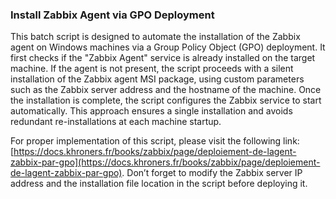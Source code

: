 ### Install Zabbix Agent via GPO Deployment

This batch script is designed to automate the installation of the Zabbix agent on Windows machines via a Group Policy Object (GPO) deployment. It first checks if the "Zabbix Agent" service is already installed on the target machine. If the agent is not present, the script proceeds with a silent installation of the Zabbix agent MSI package, using custom parameters such as the Zabbix server address and the hostname of the machine. Once the installation is complete, the script configures the Zabbix service to start automatically. This approach ensures a single installation and avoids redundant re-installations at each machine startup.

For proper implementation of this script, please visit the following link: [https://docs.khroners.fr/books/zabbix/page/deploiement-de-lagent-zabbix-par-gpo](https://docs.khroners.fr/books/zabbix/page/deploiement-de-lagent-zabbix-par-gpo). Don’t forget to modify the Zabbix server IP address and the installation file location in the script before deploying it.
